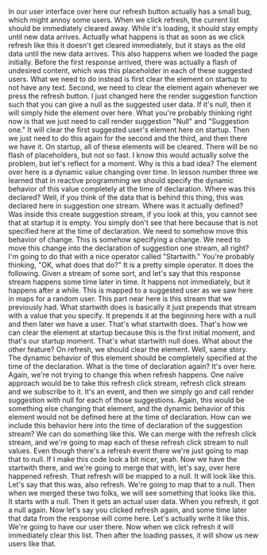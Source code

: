 In our user interface over here our refresh button actually has a small bug, which might annoy some users. When we click refresh, the current list should be immediately cleared away. While it's loading, it should stay empty until new data arrives.
Actually what happens is that as soon as we click refresh like this it doesn't get cleared immediately, but it stays as the old data until the new data arrives. This also happens when we loaded the page initially.
Before the first response arrived, there was actually a flash of undesired content, which was this placeholder in each of these suggested users. What we need to do instead is first clear the element on startup to not have any text. Second, we need to clear the element again whenever we press the refresh button.
I just changed here the render suggestion function such that you can give a null as the suggested user data. If it's null, then it will simply hide the element over here. What you're probably thinking right now is that we just need to call render suggestion "Null" and "Suggestion one." It will clear the first suggested user's element here on startup.
Then we just need to do this again for the second and the third, and then there we have it. On startup, all of these elements will be cleared. There will be no flash of placeholders, but not so fast. I know this would actually solve the problem, but let's reflect for a moment. Why is this a bad idea?
The element over here is a dynamic value changing over time. In lesson number three we learned that in reactive programming we should specify the dynamic behavior of this value completely at the time of declaration.
Where was this declared? Well, if you think of the data that is behind this thing, this was declared here in suggestion one stream. Where was it actually defined? Was inside this create suggestion stream, if you look at this, you cannot see that at startup it is empty.
You simply don't see that here because that is not specified here at the time of declaration. We need to somehow move this behavior of change. This is somehow specifying a change. We need to move this change into the declaration of suggestion one stream, all right?
I'm going to do that with a nice operator called "Startwith." You're probably thinking, "OK, what does that do?" It is a pretty simple operator. It does the following. Given a stream of some sort, and let's say that this response stream happens some time later in time. It happens not immediately, but it happens after a while.
This is mapped to a suggested user as we saw here in maps for a random user. This part near here is this stream that we previously had. What startwith does is basically it just prepends that stream with a value that you specify. It prepends it at the beginning here with a null and then later we have a user.
That's what startwith does. That's how we can clear the element at startup because this is the first initial moment, and that's our startup moment. That's what startwith null does. What about the other feature? On refresh, we should clear the element.
Well, same story. The dynamic behavior of this element should be completely specified at the time of the declaration. What is the time of declaration again? It's over here. Again, we're not trying to change this when refresh happens.
One naïve approach would be to take this refresh click stream, refresh click stream and we subscribe to it. It's an event, and then we simply go and call render suggestion with null for each of those suggestions. Again, this would be something else changing that element, and the dynamic behavior of this element would not be defined here at the time of declaration.
How can we include this behavior here into the time of declaration of the suggestion stream? We can do something like this. We can merge with the refresh click stream, and we're going to map each of these refresh click stream to null values. Even though there's a refresh event there we're just going to map that to null.
If I make this code look a bit nicer, yeah. Now we have the startwith there, and we're going to merge that with, let's say, over here happened refresh. That refresh will be mapped to a null. It will look like this. Let's say that this was, also refresh. We're going to map that to a null.
Then when we merged these two folks, we will see something that looks like this. It starts with a null. Then it gets an actual user data. When you refresh, it got a null again. Now let's say you clicked refresh again, and some time later that data from the response will come here. Let's actually write it like this. We're going to have our user there.
Now when we click refresh it will immediately clear this list. Then after the loading passes, it will show us new users like that.